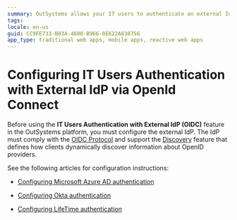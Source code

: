 ```yaml
---
summary: OutSystems allows your IT users to authenticate an external IdP via OpenID Connect.
tags:
locale: en-us
guid: CC9FE733-B03A-4600-B966-0E622A638756
app_type: traditional web apps, mobile apps, reactive web apps
---
```


# Configuring IT Users Authentication with External IdP via OpenId Connect

Before using the **IT Users Authentication with External IdP (OIDC)** feature in the OutSystems platform, you must configure the external IdP. The IdP must comply with the [OIDC Protocol](https://openid.net/connect/) and support the [Discovery](https://openid.net/specs/openid-connect-discovery-1_0.html#IssuerDiscovery) feature that defines how clients dynamically discover information about OpenID providers.

See the following articles for configuration instructions:

* [Configuring Microsoft Azure AD authentication](external-idp-azure.md)

* [Configuring Okta authentication](external-idp-okta.md)

* [Configuring LifeTime authentication](external-idp-lifetime.md)
